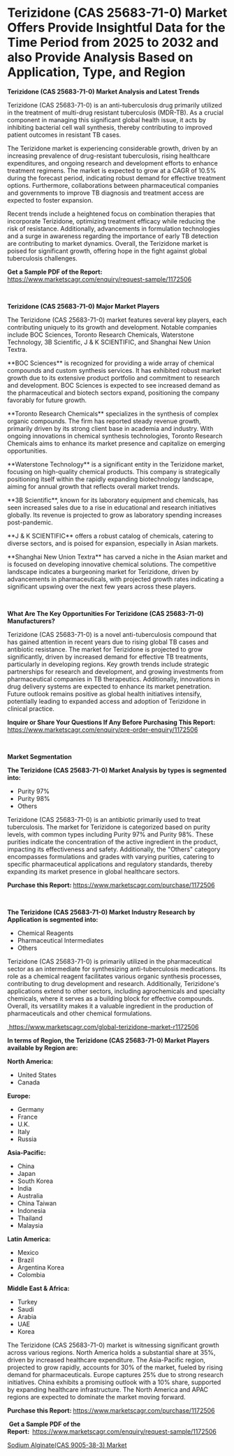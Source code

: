 <p><h1>Terizidone (CAS 25683-71-0) Market Offers Provide Insightful Data for the Time Period from 2025 to 2032 and also Provide Analysis Based on Application, Type, and Region</h1></p><p><strong>Terizidone (CAS 25683-71-0) Market Analysis and Latest Trends</strong></p>
<p><p>Terizidone (CAS 25683-71-0) is an anti-tuberculosis drug primarily utilized in the treatment of multi-drug resistant tuberculosis (MDR-TB). As a crucial component in managing this significant global health issue, it acts by inhibiting bacterial cell wall synthesis, thereby contributing to improved patient outcomes in resistant TB cases. </p><p>The Terizidone market is experiencing considerable growth, driven by an increasing prevalence of drug-resistant tuberculosis, rising healthcare expenditures, and ongoing research and development efforts to enhance treatment regimens. The market is expected to grow at a CAGR of 10.5% during the forecast period, indicating robust demand for effective treatment options. Furthermore, collaborations between pharmaceutical companies and governments to improve TB diagnosis and treatment access are expected to foster expansion.</p><p>Recent trends include a heightened focus on combination therapies that incorporate Terizidone, optimizing treatment efficacy while reducing the risk of resistance. Additionally, advancements in formulation technologies and a surge in awareness regarding the importance of early TB detection are contributing to market dynamics. Overall, the Terizidone market is poised for significant growth, offering hope in the fight against global tuberculosis challenges.</p></p>
<p><strong>Get a Sample PDF of the Report:&nbsp;</strong> <a href="https://www.marketscagr.com/enquiry/request-sample/1172506?utm_campaign=3561&utm_medium=2&utm_source=Github&utm_content=ia&utm_term=03042025&utm_id=terizidone-cas-25683-71-0">https://www.marketscagr.com/enquiry/request-sample/1172506</a></p>
<p>&nbsp;</p>
<p><strong>Terizidone (CAS 25683-71-0) Major Market Players</strong></p>
<p><p>The Terizidone (CAS 25683-71-0) market features several key players, each contributing uniquely to its growth and development. Notable companies include BOC Sciences, Toronto Research Chemicals, Waterstone Technology, 3B Scientific, J & K SCIENTIFIC, and Shanghai New Union Textra.</p><p>**BOC Sciences** is recognized for providing a wide array of chemical compounds and custom synthesis services. It has exhibited robust market growth due to its extensive product portfolio and commitment to research and development. BOC Sciences is expected to see increased demand as the pharmaceutical and biotech sectors expand, positioning the company favorably for future growth.</p><p>**Toronto Research Chemicals** specializes in the synthesis of complex organic compounds. The firm has reported steady revenue growth, primarily driven by its strong client base in academia and industry. With ongoing innovations in chemical synthesis technologies, Toronto Research Chemicals aims to enhance its market presence and capitalize on emerging opportunities.</p><p>**Waterstone Technology** is a significant entity in the Terizidone market, focusing on high-quality chemical products. This company is strategically positioning itself within the rapidly expanding biotechnology landscape, aiming for annual growth that reflects overall market trends.</p><p>**3B Scientific**, known for its laboratory equipment and chemicals, has seen increased sales due to a rise in educational and research initiatives globally. Its revenue is projected to grow as laboratory spending increases post-pandemic.</p><p>**J & K SCIENTIFIC** offers a robust catalog of chemicals, catering to diverse sectors, and is poised for expansion, especially in Asian markets.</p><p>**Shanghai New Union Textra** has carved a niche in the Asian market and is focused on developing innovative chemical solutions. The competitive landscape indicates a burgeoning market for Terizidone, driven by advancements in pharmaceuticals, with projected growth rates indicating a significant upswing over the next few years across these players.</p></p>
<p>&nbsp;</p>
<p><strong>What Are The Key Opportunities For Terizidone (CAS 25683-71-0) Manufacturers?</strong></p>
<p><p>Terizidone (CAS 25683-71-0) is a novel anti-tuberculosis compound that has gained attention in recent years due to rising global TB cases and antibiotic resistance. The market for Terizidone is projected to grow significantly, driven by increased demand for effective TB treatments, particularly in developing regions. Key growth trends include strategic partnerships for research and development, and growing investments from pharmaceutical companies in TB therapeutics. Additionally, innovations in drug delivery systems are expected to enhance its market penetration. Future outlook remains positive as global health initiatives intensify, potentially leading to expanded access and adoption of Terizidone in clinical practice.</p></p>
<p><strong>Inquire or Share Your Questions If Any Before Purchasing This Report:</strong> <a href="https://www.marketscagr.com/enquiry/pre-order-enquiry/1172506?utm_campaign=3561&utm_medium=2&utm_source=Github&utm_content=ia&utm_term=03042025&utm_id=terizidone-cas-25683-71-0">https://www.marketscagr.com/enquiry/pre-order-enquiry/1172506</a></p>
<p>&nbsp;</p>
<p><strong>Market Segmentation</strong></p>
<p><strong>The Terizidone (CAS 25683-71-0) Market Analysis by types is segmented into:</strong></p>
<p><ul><li>Purity 97%</li><li>Purity 98%</li><li>Others</li></ul></p>
<p><p>Terizidone (CAS 25683-71-0) is an antibiotic primarily used to treat tuberculosis. The market for Terizidone is categorized based on purity levels, with common types including Purity 97% and Purity 98%. These purities indicate the concentration of the active ingredient in the product, impacting its effectiveness and safety. Additionally, the "Others" category encompasses formulations and grades with varying purities, catering to specific pharmaceutical applications and regulatory standards, thereby expanding its market presence in global healthcare sectors.</p></p>
<p><strong>Purchase this Report:&nbsp;</strong><a href="https://www.marketscagr.com/purchase/1172506?utm_campaign=3561&utm_medium=2&utm_source=Github&utm_content=ia&utm_term=03042025&utm_id=terizidone-cas-25683-71-0">https://www.marketscagr.com/purchase/1172506</a></p>
<p>&nbsp;</p>
<p><strong>The Terizidone (CAS 25683-71-0) Market Industry Research by Application is segmented into:</strong></p>
<p><ul><li>Chemical Reagents</li><li>Pharmaceutical Intermediates</li><li>Others</li></ul></p>
<p><p>Terizidone (CAS 25683-71-0) is primarily utilized in the pharmaceutical sector as an intermediate for synthesizing anti-tuberculosis medications. Its role as a chemical reagent facilitates various organic synthesis processes, contributing to drug development and research. Additionally, Terizidone's applications extend to other sectors, including agrochemicals and specialty chemicals, where it serves as a building block for effective compounds. Overall, its versatility makes it a valuable ingredient in the production of pharmaceuticals and other chemical formulations.</p></p>
<p><a href="https://www.marketscagr.com/global-terizidone-market-r1172506?utm_campaign=3561&utm_medium=2&utm_source=Github&utm_content=ia&utm_term=03042025&utm_id=terizidone-cas-25683-71-0">&nbsp;https://www.marketscagr.com/global-terizidone-market-r1172506</a></p>
<p><strong>In terms of Region, the Terizidone (CAS 25683-71-0) Market Players available by Region are:</strong></p>
<p>
    <p> <strong> North America: </strong>
        <ul>
            <li>United States</li>
            <li>Canada</li>
        </ul>
        </p> 
    <p> <strong> Europe: </strong>
        <ul>
            <li>Germany</li>
            <li>France</li>
            <li>U.K.</li>
            <li>Italy</li>
            <li>Russia</li>
        </ul>
        </p> 
    <p> <strong> Asia-Pacific: </strong>
        <ul>
            <li>China</li>
            <li>Japan</li>
            <li>South Korea</li>
            <li>India</li>
            <li>Australia</li>
            <li>China Taiwan</li>
            <li>Indonesia</li>
            <li>Thailand</li>
            <li>Malaysia</li>
        </ul>
        </p> 
    <p> <strong> Latin America: </strong>
        <ul>
            <li>Mexico</li>
            <li>Brazil</li>
            <li>Argentina Korea</li>
            <li>Colombia</li>
        </ul>
        </p> 
    <p> <strong> Middle East & Africa: </strong>
        <ul>
            <li>Turkey</li>
            <li>Saudi</li>
            <li>Arabia</li>
            <li>UAE</li>
            <li>Korea</li>
        </ul>
    </p>
    </p>
<p><p>The Terizidone (CAS 25683-71-0) market is witnessing significant growth across various regions. North America holds a substantial share at 35%, driven by increased healthcare expenditure. The Asia-Pacific region, projected to grow rapidly, accounts for 30% of the market, fueled by rising demand for pharmaceuticals. Europe captures 25% due to strong research initiatives. China exhibits a promising outlook with a 10% share, supported by expanding healthcare infrastructure. The North America and APAC regions are expected to dominate the market moving forward.</p></p>
<p><strong>Purchase this Report: </strong><a href="https://www.marketscagr.com/purchase/1172506?utm_campaign=3561&utm_medium=2&utm_source=Github&utm_content=ia&utm_term=03042025&utm_id=terizidone-cas-25683-71-0">https://www.marketscagr.com/purchase/1172506</a></p>
<p>&nbsp;<strong>Get a Sample PDF of the Report:&nbsp;&nbsp;</strong><a href="https://www.marketscagr.com/enquiry/request-sample/1172506?utm_campaign=3561&utm_medium=2&utm_source=Github&utm_content=ia&utm_term=03042025&utm_id=terizidone-cas-25683-71-0">https://www.marketscagr.com/enquiry/request-sample/1172506</a></p>
<p><strong></strong></p>
<p><p><a href="https://github.com/beyeagamizjp/Market-Research-Report-List-1/blob/main/sodium-alginatecas-9005-38-3-market.md?utm_campaign=3561&utm_medium=2&utm_source=Github&utm_content=ia&utm_term=03042025&utm_id=terizidone-cas-25683-71-0">Sodium Alginate(CAS 9005-38-3) Market</a></p></p>